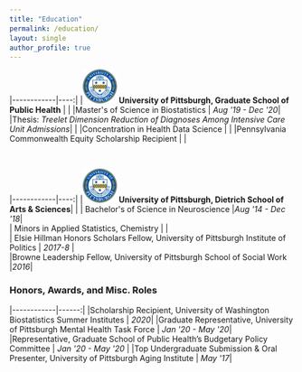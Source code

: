 ```yaml
---
title: "Education"
permalink: /education/
layout: single
author_profile: true 
---
```

|------------|----:|
|<img src="/assets/images/seal.png" width="60"/> **University of Pittsburgh, Graduate School of Public Health** |    |
|Master's of Science in Biostatistics | *Aug '19 - Dec '20*|  
|Thesis: *Treelet Dimension Reduction of Diagnoses Among Intensive Care Unit Admissions*|  |
|Concentration in Health Data Science |  |
|Pennsylvania Commonwealth Equity Scholarship Recipient |  |
  
<br>  
	
|------------|----:|
|<img src="/assets/images/seal.png" width="60"/> **University of Pittsburgh, Dietrich School of Arts & Sciences**|  |
| Bachelor's of Science in Neuroscience |*Aug '14 - Dec '18*|  
| Minors in Applied Statistics, Chemistry | |  
| Elsie Hillman Honors Scholars Fellow, University of Pittsburgh Institute of Politics | *2017-8* |  
|Browne Leadership Fellow, University of Pittsburgh School of Social Work |*2016*|


### Honors, Awards, and Misc. Roles

|------------|------:|
|Scholarship Recipient, University of Washington Biostatistics Summer Institutes | *2020*|
|Graduate Representative, University of Pittsburgh Mental Health Task Force | *Jan '20 - May '20*|
|Representative, Graduate School of Public Health’s Budgetary Policy Committee | *Jan '20 - May '20* |
|Top Undergraduate Submission & Oral Presenter, University of Pittsburgh Aging Institute | *May '17*|
